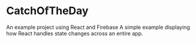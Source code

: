# CatchOfTheDay
An example project using React and Firebase
A simple example displaying how React handles state changes across an entire app.
